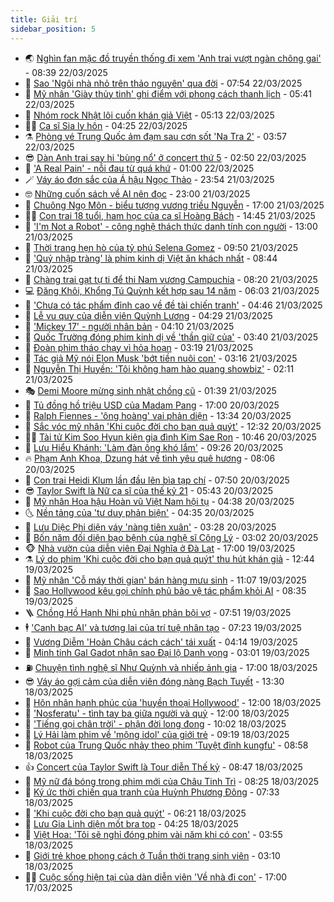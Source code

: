 ```yaml
---
title: Giải trí
sidebar_position: 5
---
```


<!-- vnexpress-giai-tri:START -->
- 🌏 [Nghìn fan mặc đồ truyền thống đi xem &#39;Anh trai vượt ngàn chông gai&#39;](https://vnexpress.net/nghin-fan-mac-do-truyen-thong-di-xem-anh-trai-vuot-ngan-chong-gai-4864568.html) - 08:39 22/03/2025
- 💫 [Sao &#39;Ngôi nhà nhỏ trên thảo nguyên&#39; qua đời](https://vnexpress.net/sao-ngoi-nha-nho-tren-thao-nguyen-qua-doi-4864544.html) - 07:54 22/03/2025
- 🌮 [Mỹ nhân &#39;Giày thủy tinh&#39; ghi điểm với phong cách thanh lịch](https://vnexpress.net/my-nhan-giay-thuy-tinh-ghi-diem-voi-phong-cach-thanh-lich-4862058.html) - 05:41 22/03/2025
- 🧠 [Nhóm rock Nhật lôi cuốn khán giả Việt](https://vnexpress.net/nhom-rock-nhat-loi-cuon-khan-gia-viet-4864456.html) - 05:13 22/03/2025
- 👨‍🏫 [Ca sĩ Sia ly hôn](https://vnexpress.net/ca-si-sia-ly-hon-4864473.html) - 04:25 22/03/2025
- ⚗️ [Phòng vé Trung Quốc ảm đạm sau cơn sốt &#39;Na Tra 2&#39;](https://vnexpress.net/phong-ve-trung-quoc-am-dam-sau-con-sot-na-tra-2-4864472.html) - 03:57 22/03/2025
- 😎 [Dàn Anh trai say hi &#39;bùng nổ&#39; ở concert thứ 5](https://vnexpress.net/dan-anh-trai-say-hi-bung-no-o-concert-thu-5-4864443.html) - 02:50 22/03/2025
- 🫣 [&#39;A Real Pain&#39; - nỗi đau từ quá khứ](https://vnexpress.net/giai-tri/phim/thu-vien-phim/a-real-pain-786) - 01:00 22/03/2025
- 🪄 [Váy áo đơn sắc của Á hậu Ngọc Thảo](https://vnexpress.net/vay-ao-don-sac-cua-a-hau-ngoc-thao-4860770.html) - 23:54 21/03/2025
- 🤓 [Những cuốn sách về AI nên đọc](https://vnexpress.net/nhung-cuon-sach-ve-ai-nen-doc-4863421.html) - 23:00 21/03/2025
- 🫶 [Chuông Ngọ Môn - biểu tượng vương triều Nguyễn](https://vnexpress.net/chuong-ngo-mon-bieu-tuong-vuong-trieu-nguyen-4863325.html) - 17:00 21/03/2025
- 🧑‍🏫 [Con trai 18 tuổi, ham học của ca sĩ Hoàng Bách](https://vnexpress.net/con-trai-18-tuoi-ham-hoc-cua-ca-si-hoang-bach-4862688.html) - 14:45 21/03/2025
- 🦄 [&#39;I&#39;m Not a Robot&#39; - công nghệ thách thức danh tính con người](https://vnexpress.net/giai-tri/phim/thu-vien-phim/i-m-not-a-robot-785) - 13:00 21/03/2025
- 💫 [Thời trang hẹn hò của tỷ phú Selena Gomez](https://vnexpress.net/thoi-trang-hen-ho-cua-ty-phu-selena-gomez-4864088.html) - 09:50 21/03/2025
- 🎊 [&#39;Quỷ nhập tràng&#39; là phim kinh dị Việt ăn khách nhất](https://vnexpress.net/quy-nhap-trang-la-phim-kinh-di-viet-an-khach-nhat-4864113.html) - 08:44 21/03/2025
- 👹 [Chàng trai gạt tự ti để thi Nam vương Campuchia](https://vnexpress.net/chang-trai-gat-tu-ti-de-thi-nam-vuong-campuchia-4864187.html) - 08:20 21/03/2025
- 💻 [Đăng Khôi, Khổng Tú Quỳnh kết hợp sau 14 năm](https://vnexpress.net/dang-khoi-khong-tu-quynh-ket-hop-sau-14-nam-4864035.html) - 06:03 21/03/2025
- 🤡 [&#39;Chưa có tác phẩm đỉnh cao về đề tài chiến tranh&#39;](https://vnexpress.net/chua-co-tac-pham-dinh-cao-ve-de-tai-chien-tranh-4863780.html) - 04:46 21/03/2025
- 🥰 [Lễ vu quy của diễn viên Quỳnh Lương](https://vnexpress.net/le-vu-quy-cua-dien-vien-quynh-luong-4864020.html) - 04:29 21/03/2025
- 🚀 [&#39;Mickey 17&#39; - người nhân bản](https://vnexpress.net/giai-tri/phim/thu-vien-phim/mickey-17-784) - 04:10 21/03/2025
- 📝 [Quốc Trường đóng phim kinh dị về &#39;thần giữ của&#39;](https://vnexpress.net/quoc-truong-dong-phim-kinh-di-ve-than-giu-cua-4864010.html) - 03:40 21/03/2025
- 🐲 [Đoàn phim tháo chạy vì hỏa hoạn](https://vnexpress.net/doan-phim-thao-chay-vi-hoa-hoan-4864016.html) - 03:19 21/03/2025
- 🎃 [Tác giả Mỹ nói Elon Musk &#39;bớt tiền nuôi con&#39;](https://vnexpress.net/tac-gia-my-noi-elon-musk-bot-tien-nuoi-con-4864041.html) - 03:16 21/03/2025
- 🤠 [Nguyễn Thị Huyền: &#39;Tôi không ham hào quang showbiz&#39;](https://vnexpress.net/nguyen-thi-huyen-toi-khong-ham-hao-quang-showbiz-4863764.html) - 02:11 21/03/2025
- 🎭 [Demi Moore mừng sinh nhật chồng cũ](https://vnexpress.net/demi-moore-mung-sinh-nhat-chong-cu-4863892.html) - 01:39 21/03/2025
- 🧰 [Tủ đồng hồ triệu USD của Madam Pang](https://vnexpress.net/tu-dong-ho-trieu-usd-cua-madam-pang-4863246.html) - 17:00 20/03/2025
- 🦍 [Ralph Fiennes - &#39;ông hoàng&#39; vai phản diện](https://vnexpress.net/ralph-fiennes-ong-hoang-vai-phan-dien-4858054.html) - 13:34 20/03/2025
- 🌝 [Sắc vóc mỹ nhân &#39;Khi cuộc đời cho bạn quả quýt&#39;](https://vnexpress.net/sac-voc-my-nhan-khi-cuoc-doi-cho-ban-qua-quyt-4863633.html) - 12:32 20/03/2025
- 🧑‍💻 [Tài tử Kim Soo Hyun kiện gia đình Kim Sae Ron](https://vnexpress.net/tai-tu-kim-soo-hyun-kien-gia-dinh-kim-sae-ron-4863884.html) - 10:46 20/03/2025
- 🥸 [Lưu Hiểu Khánh: &#39;Làm đàn ông khó lắm&#39;](https://vnexpress.net/luu-hieu-khanh-lam-dan-ong-kho-lam-4863768.html) - 09:26 20/03/2025
- 🔥 [Phạm Anh Khoa, Dzung hát về tình yêu quê hương](https://vnexpress.net/pham-anh-khoa-dzung-hat-ve-tinh-yeu-que-huong-4862605.html) - 08:06 20/03/2025
- 🐎 [Con trai Heidi Klum lần đầu lên bìa tạp chí](https://vnexpress.net/con-trai-heidi-klum-lan-dau-len-bia-tap-chi-4863631.html) - 07:50 20/03/2025
- 😎 [Taylor Swift là Nữ ca sĩ của thế kỷ 21](https://vnexpress.net/taylor-swift-la-nu-ca-si-cua-the-ky-21-4863548.html) - 05:43 20/03/2025
- 🦄 [Mỹ nhân Hoa hậu Hoàn vũ Việt Nam hội tụ](https://vnexpress.net/my-nhan-hoa-hau-hoan-vu-viet-nam-hoi-tu-4863597.html) - 04:38 20/03/2025
- 🌜 [Nền tảng của &#39;tư duy phản biện&#39;](https://vnexpress.net/nen-tang-cua-tu-duy-phan-bien-4863555.html) - 04:35 20/03/2025
- 🚦 [Lưu Diệc Phi diện váy &#39;nàng tiên xuân&#39;](https://vnexpress.net/luu-diec-phi-dien-vay-nang-tien-xuan-4863564.html) - 03:28 20/03/2025
- 🧐 [Bốn năm đối diện bạo bệnh của nghệ sĩ Công Lý](https://vnexpress.net/bon-nam-doi-dien-bao-benh-cua-nghe-si-cong-ly-4861276.html) - 03:02 20/03/2025
- 🐵 [Nhà vườn của diễn viên Đại Nghĩa ở Đà Lạt](https://vnexpress.net/nha-vuon-cua-dien-vien-dai-nghia-o-da-lat-4863328.html) - 17:00 19/03/2025
- ⚗️ [Lý do phim &#39;Khi cuộc đời cho bạn quả quýt&#39; thu hút khán giả](https://vnexpress.net/ly-do-phim-khi-cuoc-doi-cho-ban-qua-quyt-thu-hut-khan-gia-4863245.html) - 12:44 19/03/2025
- 👺 [Mỹ nhân &#39;Cỗ máy thời gian&#39; bán hàng mưu sinh](https://vnexpress.net/my-nhan-co-may-thoi-gian-ban-hang-muu-sinh-4863298.html) - 11:07 19/03/2025
- 🌊 [Sao Hollywood kêu gọi chính phủ bảo vệ tác phẩm khỏi AI](https://vnexpress.net/sao-hollywood-keu-goi-chinh-phu-bao-ve-tac-pham-khoi-ai-4863185.html) - 08:35 19/03/2025
- 🪜 [Chồng Hồ Hạnh Nhi phủ nhận phản bội vợ](https://vnexpress.net/chong-ho-hanh-nhi-phu-nhan-phan-boi-vo-4863271.html) - 07:51 19/03/2025
- 🕴 [&#39;Canh bạc AI&#39; và tương lai của trí tuệ nhân tạo](https://vnexpress.net/canh-bac-ai-va-tuong-lai-cua-tri-tue-nhan-tao-4862149.html) - 07:23 19/03/2025
- 💃 [Vương Diễm &#39;Hoàn Châu cách cách&#39; tái xuất](https://vnexpress.net/vuong-diem-hoan-chau-cach-cach-tai-xuat-4863103.html) - 04:14 19/03/2025
- 🦄 [Minh tinh Gal Gadot nhận sao Đại lộ Danh vọng](https://vnexpress.net/minh-tinh-gal-gadot-nhan-sao-dai-lo-danh-vong-4863055.html) - 03:01 19/03/2025
- ⛽️ [Chuyện tình nghệ sĩ Như Quỳnh và nhiếp ảnh gia](https://vnexpress.net/chuyen-tinh-nghe-si-nhu-quynh-va-nhiep-anh-gia-4862639.html) - 17:00 18/03/2025
- 😎 [Váy áo gợi cảm của diễn viên đóng nàng Bạch Tuyết](https://vnexpress.net/vay-ao-goi-cam-cua-dien-vien-dong-nang-bach-tuyet-4862715.html) - 13:30 18/03/2025
- 🌊 [Hôn nhân hạnh phúc của &#39;huyền thoại Hollywood&#39;](https://vnexpress.net/hon-nhan-hanh-phuc-cua-huyen-thoai-hollywood-4862186.html) - 12:00 18/03/2025
- 🐲 [&#39;Nosferatu&#39; - tình tay ba giữa người và quỷ](https://vnexpress.net/giai-tri/phim/thu-vien-phim/nosferatu-781) - 12:00 18/03/2025
- 💂 [&#39;Tiếng gọi chân trời&#39; - phận đời long đong](https://vnexpress.net/tieng-goi-chan-troi-phan-doi-long-dong-4860968.html) - 10:02 18/03/2025
- 🙉 [Lý Hải làm phim về &#39;mộng idol&#39; của giới trẻ](https://vnexpress.net/ly-hai-lam-phim-ve-mong-idol-cua-gioi-tre-4862785.html) - 09:19 18/03/2025
- 💪 [Robot của Trung Quốc nhảy theo phim &#39;Tuyệt đỉnh kungfu&#39;](https://vnexpress.net/robot-cua-trung-quoc-nhay-theo-phim-tuyet-dinh-kungfu-4862854.html) - 08:58 18/03/2025
- 👍 [Concert của Taylor Swift là Tour diễn Thế kỷ](https://vnexpress.net/concert-cua-taylor-swift-la-tour-dien-the-ky-4862717.html) - 08:47 18/03/2025
- 💪 [Mỹ nữ đá bóng trong phim mới của Châu Tinh Trì](https://vnexpress.net/my-nu-da-bong-trong-phim-moi-cua-chau-tinh-tri-4862798.html) - 08:25 18/03/2025
- 💄 [Ký ức thời chiến qua tranh của Huỳnh Phương Đông](https://vnexpress.net/ky-uc-thoi-chien-qua-tranh-cua-huynh-phuong-dong-4862006.html) - 07:33 18/03/2025
- 🦩 [&#39;Khi cuộc đời cho bạn quả quýt&#39;](https://vnexpress.net/giai-tri/phim/thu-vien-phim/khi-cuoc-doi-cho-ban-qua-quyt-783) - 06:21 18/03/2025
- 🥸 [Lưu Gia Linh diện mốt bra top](https://vnexpress.net/luu-gia-linh-dien-mot-bra-top-4862692.html) - 04:25 18/03/2025
- 🧰 [Việt Hoa: &#39;Tôi sẽ nghỉ đóng phim vài năm khi có con&#39;](https://vnexpress.net/viet-hoa-toi-se-nghi-dong-phim-vai-nam-khi-co-con-4861715.html) - 03:55 18/03/2025
- 💼 [Giới trẻ khoe phong cách ở Tuần thời trang sinh viên](https://vnexpress.net/gioi-tre-khoe-phong-cach-o-tuan-thoi-trang-sinh-vien-4862147.html) - 03:10 18/03/2025
- 🧑‍💻 [Cuộc sống hiện tại của dàn diễn viên &#39;Về nhà đi con&#39;](https://vnexpress.net/cuoc-song-hien-tai-cua-dan-dien-vien-ve-nha-di-con-4860270.html) - 17:00 17/03/2025<!-- vnexpress-giai-tri:END -->
